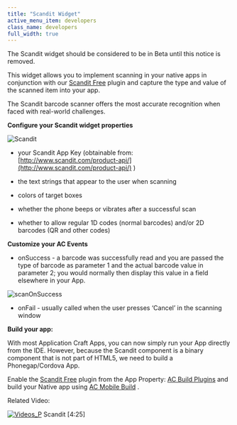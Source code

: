 ```yaml
---
title: "Scandit Widget"
active_menu_item: developers
class_name: developers
full_width: true
---
```



The Scandit widget should be considered to be in Beta until this notice is removed.

This widget allows you to implement scanning in your native apps in conjunction with our [Scandit Free](../../../ac-mobile-build-phonegap/cordova/ac-mobile-build/ac-build-plugins/scandit-free) plugin and capture the type and value of the scanned item into your app.

The Scandit barcode scanner offers the most accurate recognition when faced with real-world challenges.

**Configure your Scandit widget properties**

![Scandit](/img/docs/scandit.zoom83.png)

 - your Scandit App Key (obtainable from: [http://www.scandit.com/product-api/](http://www.scandit.com/product-api/) )

 - the text strings that appear to the user when scanning

 - colors of target boxes

 - whether the phone beeps or vibrates after a successful scan

 - whether to allow regular 1D codes (normal barcodes) and/or 2D barcodes (QR and other codes)

**Customize your AC Events**

 - onSuccess - a barcode was successfully read and you are passed the type of barcode as parameter 1 and the actual barcode value in parameter 2; you would normally then display this value in a field elsewhere in your App.

![scanOnSuccess](/img/docs/scanonsuccess.zoom78.png)

 - onFail - usually called when the user presses ‘Cancel’ in the scanning window

**Build your app:**

With most Application Craft Apps, you can now simply run your App directly from the IDE. However, because the Scandit component is a binary component that is not part of HTML5, we need to build a Phonegap/Cordova App.

Enable the [Scandit Free](../../../ac-mobile-build-phonegap/cordova/ac-mobile-build/ac-build-plugins/scandit-free) plugin from the App Property: [AC Build Plugins](../../../ac-mobile-build-phonegap/cordova/ac-mobile-build/ac-build-plugins/) and build your Native app using [AC Mobile Build](../../../ac-mobile-build-phonegap/cordova/ac-mobile-build/) .

Related Video:

[![Videos\_P](/img/docs/videos_p.png)](http://www.youtube.com/v/Qjt3pkZXJn8?autoplay=1&hd=1&fs=1&showsearch=0&rel=0&) Scandit [4:25]

